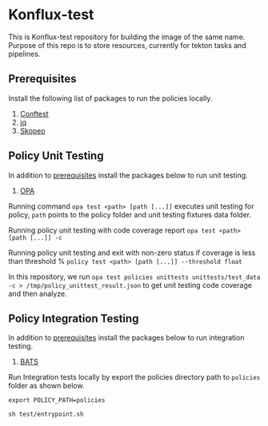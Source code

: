 # Konflux-test
This is Konflux-test repository for building the image of the same name.
Purpose of this repo is to store resources, currently for tekton tasks and pipelines.

## Prerequisites

Install the following list of packages to run the policies locally.

  1. [Conftest](https://www.conftest.dev/install/)
  2. [jq](https://snapcraft.io/jq)
  3. [Skopeo](https://github.com/containers/skopeo/blob/main/install.md)

## Policy Unit Testing

In addition to [prerequisites](https://github.com/konflux-ci/konflux-test#prerequisites) install the packages below to run unit testing.

  1. [OPA](https://www.openpolicyagent.org/docs/latest/#running-opa)

Running command `opa test <path> [path [...]]` executes unit testing for policy, `path` points to the policy folder and unit testing fixtures data folder.

Running policy unit testing with code coverage report `opa test <path> [path [...]] -c`

Running policy unit testing and exit with non-zero status if coverage is less than threshold % `policy test <path> [path [...]] --threshold float`

In this repository, we run `opa test policies unittests unittests/test_data -c > /tmp/policy_unittest_result.json` to get unit testing code coverage and then analyze.

## Policy Integration Testing

In addition to [prerequisites](https://github.com/konflux-ci/konflux-test#prerequisites) install the packages below to run integration testing.

  1. [BATS](https://github.com/bats-core/bats-core/releases)

Run Integration tests locally by export the policies directory path to `policies` folder as shown below.

`export POLICY_PATH=policies`

`sh test/entrypoint.sh`
